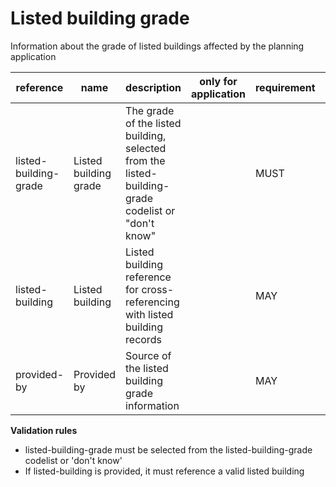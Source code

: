 # Listed building grade

Information about the grade of listed buildings affected by the planning application


| reference | name | description | only for application | requirement | notes |
| --- | --- | --- | --- | --- | --- |
| listed-building-grade | Listed building grade | The grade of the listed building, selected from the listed-building-grade codelist or "don't know" |  | MUST | Select from the **listed-building-grade** enum |
| listed-building | Listed building | Listed building reference for cross-referencing with listed building records |  | MAY |  |
| provided-by | Provided by | Source of the listed building grade information |  | MAY | Select from the **provided-by** enum |

**Validation rules**

- listed-building-grade must be selected from the listed-building-grade codelist or 'don't know'
- If listed-building is provided, it must reference a valid listed building